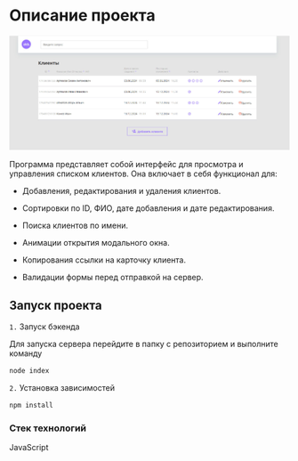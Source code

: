 # Описание проекта
![clientd_list Preview](frontend/img/client_list_preview.jpg)

Программа представляет собой интерфейс для просмотра и управления списком клиентов. Она включает в себя функционал для:

+ Добавления, редактирования и удаления клиентов.

+  Сортировки по ID, ФИО, дате добавления и дате редактирования.

+ Поиска клиентов по имени.

+ Анимации открытия модального окна.

+ Копирования ссылки на карточку клиента.

+ Валидации формы перед отправкой на сервер.

## Запуск проекта
`1.` Запуск бэкенда

Для запуска сервера перейдите в папку с репозиторием и выполните команду
```bash 
node index
```

`2.` Установка зависимостей
```bash
npm install
```


### Стек технологий

JavaScript
